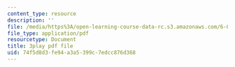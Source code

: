 ```yaml
---
content_type: resource
description: ''
file: /media/https%3A/open-learning-course-data-rc.s3.amazonaws.com/6-006-introduction-to-algorithms-fall-2011/74f5d8d3fe94a3a5399c7edcc876d368_9bkvws_vqLU.pdf
file_type: application/pdf
resourcetype: Document
title: 3play pdf file
uid: 74f5d8d3-fe94-a3a5-399c-7edcc876d368
---
```

